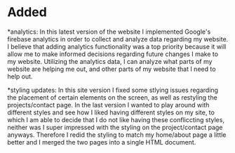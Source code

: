 # Added

*analytics: In this latest version of the website I implemented Google's firebase analytics in order to collect and analyze data regarding my website. I believe that adding analytics functionality was a top priority because it will allow me to make informed decisions regarding future changes I make to my website. Utilizing the analytics data, I can analyze what parts of my website are helping me out, and other parts of my website that I need to help out.

*styling updates: In this site version I fixed some stlying issues regarding the placement of certain elements on the screen, as well as restyling the projects/contact page. In the last version I wanted to play around with different styles and see how I liked having different styles on my site, to which I am able to decide that I do not like having these confliccting styles, neither was I super impressed with the styling on the project/contact page anyways. Therefore I redid the styling to match my home/about page a little better and I merged the two pages into a single HTML document.
